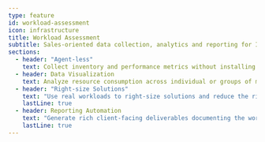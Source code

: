```yaml
---
type: feature
id: workload-assessment
icon: infrastructure
title: Workload Assessment
subtitle: Sales-oriented data collection, analytics and reporting for IT infrastructure.
sections:
  - header: "Agent-less"
    text: Collect inventory and performance metrics without installing agents on target systems.
  - header: Data Visualization
    text: Analyze resource consumption across individual or groups of machines and storage volumes.
  - header: "Right-size Solutions"
    text: "Use real workloads to right-size solutions and reduce the risk of misquoting and under- or over-provisioning."
    lastLine: true
  - header: Reporting Automation
    text: "Generate rich client-facing deliverables documenting the workload assessment and justifying capacity requirements."
    lastLine: true
---
```

